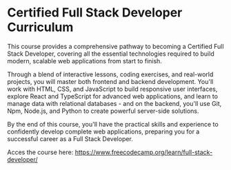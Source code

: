 # Certified Full Stack Developer Curriculum

This course provides a comprehensive pathway to becoming a Certified Full Stack Developer, covering all the essential technologies required to build modern, scalable web applications from start to finish.

Through a blend of interactive lessons, coding exercises, and real-world projects, you will master both frontend and backend development. You'll work with HTML, CSS, and JavaScript to build responsive user interfaces, explore React and TypeScript for advanced web applications, and learn to manage data with relational databases - and on the backend, you'll use Git, Npm, Node.js, and Python to create powerful server-side solutions.

By the end of this course, you'll have the practical skills and experience to confidently develop complete web applications, preparing you for a successful career as a Full Stack Developer.

Acces the course here: https://www.freecodecamp.org/learn/full-stack-developer/
